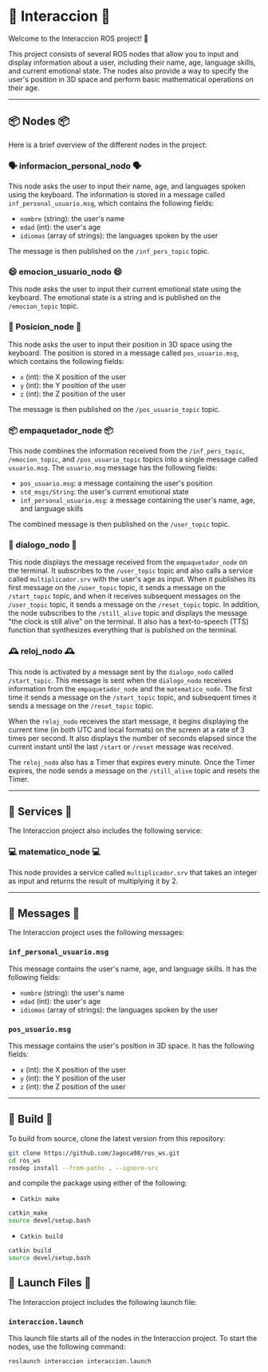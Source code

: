 # 🤖 Interaccion 🤖

Welcome to the Interaccion ROS project! 🎉

This project consists of several ROS nodes that allow you to input and display information about a user, including their name, age, language skills, and current emotional state. The nodes also provide a way to specify the user's position in 3D space and perform basic mathematical operations on their age.


----

## 📦 Nodes 📦

Here is a brief overview of the different nodes in the project:

### 🗣 informacion_personal_nodo 🗣

This node asks the user to input their name, age, and languages spoken using the keyboard. The information is stored in a message called `inf_personal_usuario.msg`, which contains the following fields:

- `nombre` (string): the user's name
- `edad` (int): the user's age
- `idiomas` (array of strings): the languages spoken by the user

The message is then published on the `/inf_pers_topic` topic.

### 😄 emocion_usuario_nodo 😄

This node asks the user to input their current emotional state using the keyboard. The emotional state is a string and is published on the `/emocion_topic` topic.

### 📍 Posicion_node 📍

This node asks the user to input their position in 3D space using the keyboard. The position is stored in a message called `pos_usuario.msg`, which contains the following fields:

- `x` (int): the X position of the user
- `y` (int): the Y position of the user
- `z` (int): the Z position of the user

The message is then published on the `/pos_usuario_topic` topic.

### 📦 empaquetador_node 📦

This node combines the information received from the `/inf_pers_topic`, `/emocion_topic`, and `/pos_usuario_topic` topics into a single message called `usuario.msg`. The `usuario.msg` message has the following fields:

- `pos_usuario.msg`: a message containing the user's position
- `std_msgs/String`: the user's current emotional state
- `inf_personal_usuario.msg`: a message containing the user's name, age, and language skills

The combined message is then published on the `/user_topic` topic.

### 💬 dialogo_nodo 💬

This node displays the message received from the `empaquetador_node` on the terminal. It subscribes to the `/user_topic` topic and also calls a service called `multiplicador.srv` with the user's age as input. When it publishes its first message on the `/user_topic` topic, it sends a message on the `/start_topic` topic, and when it receives subsequent messages on the `/user_topic` topic, it sends a message on the `/reset_topic` topic. In addition, the node subscribes to the `/still_alive` topic and displays the message "the clock is still alive" on the terminal. It also has a text-to-speech (TTS) function that synthesizes everything that is published on the terminal.

### 🕰 reloj_nodo 🕰

This node is activated by a message sent by the `dialogo_nodo` called `/start_topic`. This message is sent when the `dialogo_nodo` receives information from the `empaquetador_node` and the `matematico_node`. The first time it sends a message on the `/start_topic` topic, and subsequent times it sends a message on the `/reset_topic` topic.

When the `reloj_nodo` receives the start message, it begins displaying the current time (in both UTC and local formats) on the screen at a rate of 3 times per second. It also displays the number of seconds elapsed since the current instant until the last `/start` or `/reset` message was received.

The `reloj_nodo` also has a Timer that expires every minute. Once the Timer expires, the node sends a message on the `/still_alive` topic and resets the Timer.

----

## 🏹 Services 🏹

The Interaccion project also includes the following service:

### 💻 matematico_node 💻

This node provides a service called `multiplicador.srv` that takes an integer as input and returns the result of multiplying it by 2.

----
## 📜 Messages 📜

The Interaccion project uses the following messages:

### `inf_personal_usuario.msg`

This message contains the user's name, age, and language skills. It has the following fields:

- `nombre` (string): the user's name
- `edad` (int): the user's age
- `idiomas` (array of strings): the languages spoken by the user

### `pos_usuario.msg`

This message contains the user's position in 3D space. It has the following fields:

- `x` (int): the X position of the user
- `y` (int): the Y position of the user
- `z` (int): the Z position of the user


----

## 🔨 Build 🔨

To build from source, clone the latest version from this repository:

```bash
git clone https://github.com/Jagoca98/ros_ws.git
cd ros_ws
rosdep install --from-paths . --ignore-src
```
 and compile the package using either of the following:

- `Catkin make`
```bash
catkin_make
source devel/setup.bash
```
- `Catkin build`
```bash
catkin build
source devel/setup.bash
```

## 🚀 Launch Files 🚀

The Interaccion project includes the following launch file:

### `interaccion.launch`

This launch file starts all of the nodes in the Interaccion project. To start the nodes, use the following command:

```bash
roslaunch interaccion interaccion.launch
```
